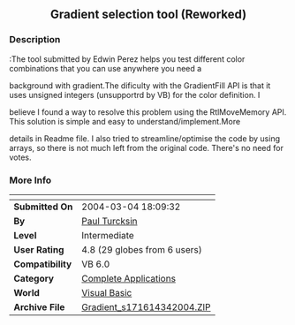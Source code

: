 ﻿<div align="center">

## Gradient selection tool \(Reworked\)


</div>

### Description

:The tool submitted by Edwin Perez helps you test different color combinations that you can use anywhere you need a

background with gradient.The dificulty with the GradientFill API is that it uses unsigned integers (unsupportrd by VB) for the color definition. I

believe I found a way to resolve this problem using the RtlMoveMemory API. This solution is simple and easy to understand/implement.More

details in Readme file. I also tried to streamline/optimise the code by using arrays, so there is not much left from the original code. There's no need for votes.
 
### More Info
 


<span>             |<span>
---                |---
**Submitted On**   |2004-03-04 18:09:32
**By**             |[Paul Turcksin](https://github.com/Planet-Source-Code/PSCIndex/blob/master/ByAuthor/paul-turcksin.md)
**Level**          |Intermediate
**User Rating**    |4.8 (29 globes from 6 users)
**Compatibility**  |VB 6\.0
**Category**       |[Complete Applications](https://github.com/Planet-Source-Code/PSCIndex/blob/master/ByCategory/complete-applications__1-27.md)
**World**          |[Visual Basic](https://github.com/Planet-Source-Code/PSCIndex/blob/master/ByWorld/visual-basic.md)
**Archive File**   |[Gradient\_s171614342004\.ZIP](https://github.com/Planet-Source-Code/paul-turcksin-gradient-selection-tool-reworked__1-52141/archive/master.zip)








